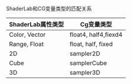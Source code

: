 ShaderLab和CG变量类型的匹配关系

| ShaderLab属性类型 | Cg变量类型           |
| ----------------- | -------------------- |
| Color, Vector     | float4, half4,fiexd4 |
| Range, Float      | float, half, fixed   |
| 2D                | sampler2D            |
| Cube              | samplerCube          |
| 3D                | sampler3D            |

